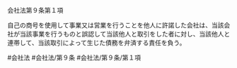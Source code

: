 会社法第９条第１項

自己の商号を使用して事業又は営業を行うことを他人に許諾した会社は、当該会社が当該事業を行うものと誤認して当該他人と取引をした者に対し、当該他人と連帯して、当該取引によって生じた債務を弁済する責任を負う。

#会社法
#会社法/第９条
#会社法/第９条/第１項
